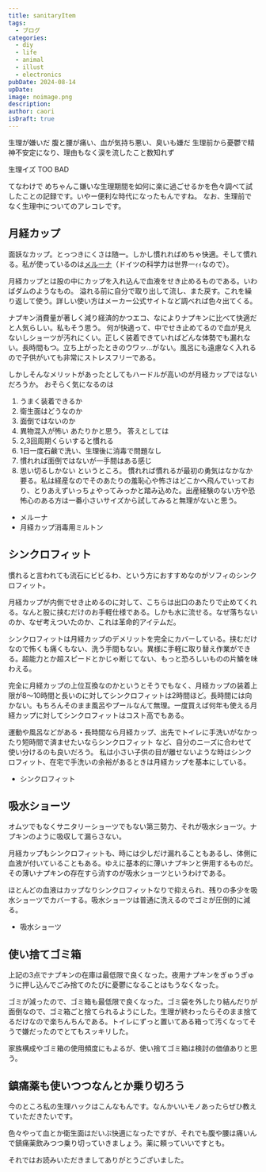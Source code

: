 ```yaml
---
title: sanitaryItem
tags:
  - ブログ
categories:
  - diy
  - life
  - animal
  - illust
  - electronics
pubDate: 2024-08-14
upDate: 
image: noimage.png
description: 
author: caori
isDraft: true
---
```

生理が嫌いだ
腹と腰が痛い、血が気持ち悪い、臭いも嫌だ
生理前から憂鬱で精神不安定になり、理由もなく涙を流したこと数知れず

生理イズ TOO BAD

てなわけで
めちゃんこ嫌いな生理期間を如何に楽に過ごせるかを色々調べて試したことの記録です。いやー便利な時代になったもんですね。
なお、生理前でなく生理中についてのアレコレです。

## 月経カップ

面妖なカップ。とっつきにくさは随一。しかし慣れればめちゃ快適。そして慣れる。私が使っているのは[メルーナ](https://amzn.to/3AqoXzB)（ドイツの科学力は世界一ｨｨなので）。

月経カップとは股の中にカップを入れ込んで血液をせき止めるものである。いわばダムのようなもの。
溢れる前に自分で取り出して流し、また戻す。これを繰り返して使う。詳しい使い方はメーカー公式サイトなど調べれば色々出てくる。

ナプキン消費量が著しく減り経済的かつエコ、なによりナプキンに比べて快適だと人気らしい。私もそう思う。
何が快適って、中でせき止めてるので血が見えないしショーツが汚れにくい。正しく装着できていればどんな体勢でも漏れない。長時間もつ。立ち上がったときのウワッ…がない。風呂にも遠慮なく入れるので子供がいても非常にストレスフリーである。

しかしそんなメリットがあったとしてもハードルが高いのが月経カップではないだろうか。
おそらく気になるのは
1. うまく装着できるか
2. 衛生面はどうなのか
3. 面倒ではないのか
4. 異物混入が怖い
あたりかと思う。
答えとしては
1. 2,3回周期くらいすると慣れる
2. 1日一度石鹸で洗い、生理後に消毒で問題なし
3. 慣れれば面倒ではないが一手間はある感じ
4. 思い切るしかない
というところ。
慣れれば慣れるが最初の勇気はなかなか要る。私は経産なのでそのあたりの羞恥心や怖さはどこかへ飛んでいっており、とりあえずいっちょやってみっかと踏み込めた。出産経験のない方や恐怖心のある方は一番小さいサイズから試してみると無理がないと思う。 
- メルーナ
- 月経カップ消毒用ミルトン

## シンクロフィット

慣れると言われても流石にビビるわ、という方におすすめなのがソフィのシンクロフィット。

月経カップが内側でせき止めるのに対して、こちらは出口のあたりで止めてくれる。なんと股に挟むだけのお手軽仕様である。しかも水に流せる。なぜ落ちないのか、なぜ考えついたのか、これは革命的アイテムだ。

シンクロフィットは月経カップのデメリットを完全にカバーしている。挟むだけなので怖くも痛くもない、洗う手間もない。異様に手軽に取り替え作業ができる。超能力とか超スピードとかじゃ断じてない、もっと恐ろしいものの片鱗を味わえる。

完全に月経カップの上位互換なのかというとそうでもなく、月経カップの装着上限が8〜10時間と長いのに対してシンクロフィットは2時間ほど。長時間には向かない。もちろんそのまま風呂やプールなんて無理。一度買えば何年も使える月経カップに対してシンクロフィットはコスト高でもある。

運動や風呂などがある・長時間なら月経カップ、出先でトイレに手洗いがなかったり短時間で済ませたいならシンクロフィット
など、自分のニーズに合わせて使い分けるのも良いだろう。
私は小さい子供の目が離せないような時はシンクロフィット、在宅で手洗いの余裕があるときは月経カップを基本にしている。
- シンクロフィット

## 吸水ショーツ

オムツでもなくサニタリーショーツでもない第三勢力、それが吸水ショーツ。ナプキンのように吸収して漏らさない。

月経カップもシンクロフィットも、時には少しだけ漏れることもあるし、体側に血液が付いていることもある。ゆえに基本的に薄いナプキンと併用するものだ。その薄いナプキンの存在すら消すのが吸水ショーツというわけである。

ほとんどの血液はカップなりシンクロフィットなりで抑えられ、残りの多少を吸水ショーツでカバーする。吸水ショーツは普通に洗えるのでゴミが圧倒的に減る。
- 吸水ショーツ

## 使い捨てゴミ箱

上記の3点でナプキンの在庫は最低限で良くなった。夜用ナプキンをぎゅうぎゅうに押し込んでごみ捨てのたびに憂鬱になることはもうなくなった。

ゴミが減ったので、ゴミ箱も最低限で良くなった。ゴミ袋を外したり結んだりが面倒なので、ゴミ箱ごと捨てられるようにした。生理が終わったらそのまま捨てるだけなので楽ちんちんである。トイレにずっと置いてある箱って汚くなってそうで嫌だったのでとてもスッキリした。

家族構成やゴミ箱の使用頻度にもよるが、使い捨てゴミ箱は検討の価値ありと思う。

## 鎮痛薬も使いつつなんとか乗り切ろう

今のところ私の生理ハックはこんなもんです。なんかいいモノあったらぜひ教えていただきたいです。

色々やって血とか衛生面はだいぶ快適になったですが、それでも腹や腰は痛いんで鎮痛薬飲みつつ乗り切っていきましょう。薬に頼っていいですとも。

それではお読みいただきましてありがとうございました。